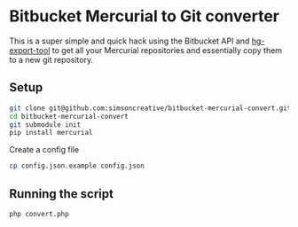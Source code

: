 # Bitbucket Mercurial to Git converter

This is a super simple and quick hack using the Bitbucket API and [hg-export-tool](https://github.com/chrisjbillington/hg-export-tool) to get all your Mercurial repositories and essentially copy them to a new git repository.

## Setup

```bash
git clone git@github.com:simsoncreative/bitbucket-mercurial-convert.git
cd bitbucket-mercurial-convert
git submodule init
pip install mercurial
```

Create a config file
```bash
cp config.json.example config.json
```

## Running the script

```bash
php convert.php
```
